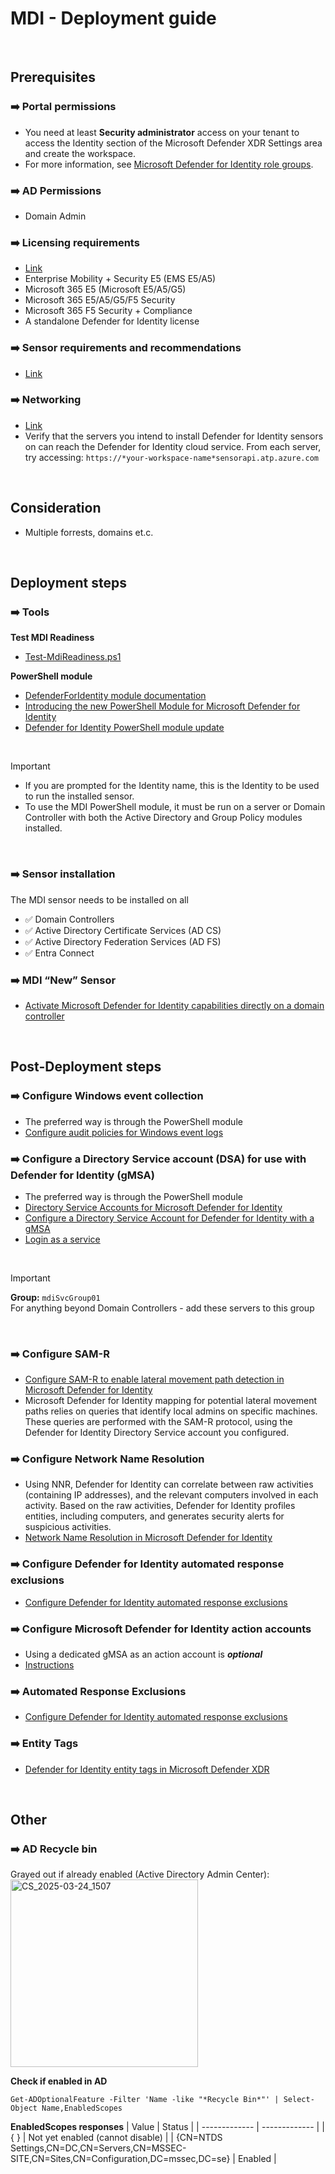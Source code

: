 # MDI - Deployment guide

<br>

## Prerequisites

### ➡️ Portal permissions

- You need at least **Security administrator** access on your tenant to access the Identity section of the Microsoft Defender XDR Settings area and create the workspace.
- For more information, see [Microsoft Defender for Identity role groups](https://learn.microsoft.com/en-us/defender-for-identity/role-groups).

### ➡️ AD Permissions

- Domain Admin

### ➡️ Licensing requirements

- [Link](https://learn.microsoft.com/en-us/defender-for-identity/deploy/prerequisites#licensing-requirements)
- Enterprise Mobility + Security E5 (EMS E5/A5)
- Microsoft 365 E5 (Microsoft E5/A5/G5)
- Microsoft 365 E5/A5/G5/F5 Security
- Microsoft 365 F5 Security + Compliance
- A standalone Defender for Identity license

### ➡️ Sensor requirements and recommendations

- [Link](https://learn.microsoft.com/en-us/defender-for-identity/deploy/prerequisites#sensor-requirements-and-recommendations)

### ➡️ Networking

- [Link](https://learn.microsoft.com/en-us/defender-for-identity/deploy/prerequisites#required-ports)
- Verify that the servers you intend to install Defender for Identity sensors on can reach the Defender for Identity cloud service. From each server, try accessing: `https://*your-workspace-name*sensorapi.atp.azure.com`

<br>

## Consideration

- Multiple forrests, domains et.c.


<br>

## Deployment steps

### ➡️ Tools

**Test MDI Readiness**

- [Test-MdiReadiness.ps1](https://github.com/microsoft/Microsoft-Defender-for-Identity/tree/main/Test-MdiReadiness)

**PowerShell module**

- [DefenderForIdentity module documentation](https://learn.microsoft.com/en-us/powershell/module/defenderforidentity/?view=defenderforidentity-latest)
- [Introducing the new PowerShell Module for Microsoft Defender for Identity](https://techcommunity.microsoft.com/blog/microsoftthreatprotectionblog/introducing-the-new-powershell-module-for-microsoft-defender-for-identity/4028734)
- [Defender for Identity PowerShell module update](https://techcommunity.microsoft.com/blog/microsoftthreatprotectionblog/defender-for-identity-powershell-module-update/4208525)

<br>

> [!IMPORTANT]
> - If you are prompted for the Identity name, this is the Identity to be used to run the installed sensor.
> - To use the MDI PowerShell module, it must be run on a server or Domain Controller with both the Active Directory and Group Policy modules installed.

<br>

### ➡️ Sensor installation

The MDI sensor needs to be installed on all

- ✅ Domain Controllers
- ✅ Active Directory Certificate Services (AD CS)
- ✅ Active Directory Federation Services (AD FS)
- ✅ Entra Connect

### ➡️ MDI “New” Sensor

- [Activate Microsoft Defender for Identity capabilities directly on a domain controller](https://learn.microsoft.com/en-us/defender-for-identity/deploy/activate-capabilities)

<br>

## Post-Deployment steps

### ➡️ Configure Windows event collection

- The preferred way is through the PowerShell module
- [Configure audit policies for Windows event logs](https://learn.microsoft.com/en-us/defender-for-identity/deploy/configure-windows-event-collection)

### ➡️ Configure a Directory Service account (DSA) for use with Defender for Identity (gMSA)

- The preferred way is through the PowerShell module
- [Directory Service Accounts for Microsoft Defender for Identity](https://learn.microsoft.com/en-us/defender-for-identity/deploy/directory-service-accounts)
- [Configure a Directory Service Account for Defender for Identity with a gMSA](https://learn.microsoft.com/en-us/defender-for-identity/deploy/create-directory-service-account-gmsa)
- [Login as a service](https://learn.microsoft.com/en-us/defender-for-identity/deploy/create-directory-service-account-gmsa#verify-that-the-gmsa-account-has-the-required-rights)

<br>

> [!IMPORTANT]
> **Group:** `mdiSvcGroup01` <br>
> For anything beyond Domain Controllers - add these servers to this group

<br>

### ➡️ Configure SAM-R

- [Configure SAM-R to enable lateral movement path detection in Microsoft Defender for Identity](https://learn.microsoft.com/en-us/defender-for-identity/deploy/remote-calls-sam)
- Microsoft Defender for Identity mapping for potential lateral movement paths relies on queries that identify local admins on specific machines. These queries are performed with the SAM-R protocol, using the Defender for Identity Directory Service account you configured.

### ➡️ Configure Network Name Resolution

- Using NNR, Defender for Identity can correlate between raw activities (containing IP addresses), and the relevant computers involved in each activity. Based on the raw activities, Defender for Identity profiles entities, including computers, and generates security alerts for suspicious activities.
- [Network Name Resolution in Microsoft Defender for Identity](https://learn.microsoft.com/en-us/defender-for-identity/nnr-policy)

### ➡️ Configure Defender for Identity automated response exclusions

- [Configure Defender for Identity automated response exclusions](https://learn.microsoft.com/en-us/defender-for-identity/automated-response-exclusions)

### ➡️ Configure Microsoft Defender for Identity action accounts

- Using a dedicated gMSA as an action account is ***optional***
- [Instructions](https://learn.microsoft.com/en-us/defender-for-identity/deploy/manage-action-accounts)

### ➡️ Automated Response Exclusions

- [Configure Defender for Identity automated response exclusions](https://learn.microsoft.com/en-us/defender-for-identity/automated-response-exclusions)

### ➡️ Entity Tags
- [Defender for Identity entity tags in Microsoft Defender XDR](https://learn.microsoft.com/en-us/defender-for-identity/entity-tags#honeytoken-tags)

<br>

## Other

### ➡️ AD Recycle bin
Grayed out if already enabled (Active Directory Admin Center): <br>
<img src="https://github.com/user-attachments/assets/ab18ddd0-a5aa-430d-a5d1-d06c4c0a16ce" alt="CS_2025-03-24_1507" width="300" />


**Check if enabled in AD**
```
Get-ADOptionalFeature -Filter 'Name -like "*Recycle Bin*"' | Select-Object Name,EnabledScopes 
```
**EnabledScopes responses**
| Value | Status |
| ------------- | ------------- |
| { } | Not yet enabled (cannot disable) |
| {CN=NTDS Settings,CN=DC,CN=Servers,CN=MSSEC-SITE,CN=Sites,CN=Configuration,DC=mssec,DC=se} | Enabled |

